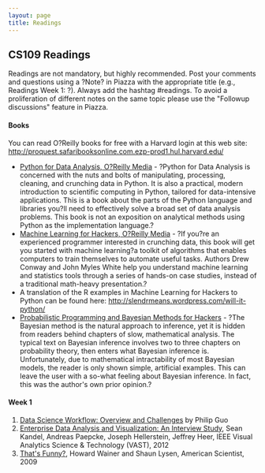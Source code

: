 ```yaml
---
layout: page
title: Readings
---
```


## CS109 Readings

Readings are not mandatory, but highly recommended. Post your comments and questions using a ?Note? in Piazza with the appropriate title (e.g., Readings Week 1: ?). Always add the hashtag #readings. To avoid a proliferation of different notes on the same topic please use the "Followup discussions" feature in Piazza.

#### Books
You can read O?Reilly books for free with a Harvard login at this web site:
http://proquest.safaribooksonline.com.ezp-prod1.hul.harvard.edu/

* [Python for Data Analysis, O?Reilly Media](http://shop.oreilly.com/product/0636920023784.do) - ?Python for Data Analysis is concerned with the nuts and bolts of manipulating, processing, cleaning, and crunching data in Python. It is also a practical, modern introduction to scientific computing in Python, tailored for data-intensive applications. This is a book about the parts of the Python language and libraries you?ll need to effectively solve a broad set of data analysis problems. This book is not an exposition on analytical methods using Python as the implementation language.?
* [Machine Learning for Hackers, O?Reilly Media](http://shop.oreilly.com/product/0636920018483.do) - ?If you?re an experienced programmer interested in crunching data, this book will get you started with machine learning?a toolkit of algorithms that enables computers to train themselves to automate useful tasks. Authors Drew Conway and John Myles White help you understand machine learning and statistics tools through a series of hands-on case studies, instead of a traditional math-heavy presentation.?
* A translation of the R examples in Machine Learning for Hackers to Python can be found here: http://slendrmeans.wordpress.com/will-it-python/
* [Probabilistic Programming and Bayesian Methods for Hackers](http://nbviewer.ipython.org/github/CamDavidsonPilon/Probabilistic-Programming-and-Bayesian-Methods-for-Hackers/blob/master/Prologue/Prologue.ipynb) - ?The Bayesian method is the natural approach to inference, yet it is hidden from readers behind chapters of slow, mathematical analysis. The typical text on Bayesian inference involves two to three chapters on probability theory, then enters what Bayesian inference is. Unfortunately, due to mathematical intractability of most Bayesian models, the reader is only shown simple, artificial examples. This can leave the user with a so-what feeling about Bayesian inference. In fact, this was the author's own prior opinion.?

#### Week 1

1. [Data Science Workflow: Overview and Challenges](http://cacm.acm.org/blogs/blog-cacm/169199-data-science-workflow-overview-and-challenges/fulltext) by Philip Guo
2. [Enterprise Data Analysis and Visualization: An Interview Study](http://vis.stanford.edu/files/2012-EnterpriseAnalysisInterviews-VAST.pdf), Sean Kandel, Andreas Paepcke, Joseph Hellerstein, Jeffrey Heer, IEEE Visual Analytics Science & Technology (VAST), 2012
3. [That's Funny?](http://www.americanscientist.org/issues/pub/thats-funny), Howard Wainer and Shaun Lysen, American Scientist, 2009

